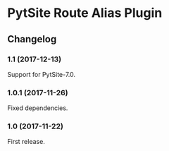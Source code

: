 # PytSite Route Alias Plugin


## Changelog


### 1.1 (2017-12-13)

Support for PytSite-7.0.


### 1.0.1 (2017-11-26)

Fixed dependencies.


### 1.0 (2017-11-22)

First release.
